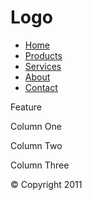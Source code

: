 
<!DOCTYPE html>
<html lang="en">
	<head>
		<title>Liquid Layout</title>
		<link rel="Stylesheet" href="style.css" type="text/css">
		<meta charset="utf-8">
		<meta name="viewport" content="width=device-width">
		<link rel="stylesheet" media="screen" href="https://fontlibrary.org/face/gidole-regular" type="text/css"/>
	</head>
	<body>
		<div id="header">
			<h1>Logo</h1>
			<div id="nav">
				<ul>
					<li><a href="">Home</a></li>
					<li><a href="">Products</a></li>
					<li><a href="">Services</a></li>
					<li><a href="">About</a></li>
					<li><a href="">Contact</a></li>
				</ul>
			</div>
		</div>
		<div id="content">
			<div id="feature">
				<p>Feature</p>
			</div>
			<div class="article column1">
				<p>Column One</p>
			</div>
			<div class="article column2">
				<p>Column Two</p>
			</div>
			<div class="article column3">
				<p>Column Three</p>
			</div>
		</div>
		<div id="footer">
			<p>&copy; Copyright 2011</p>
		</div>
	</body>
</html>



